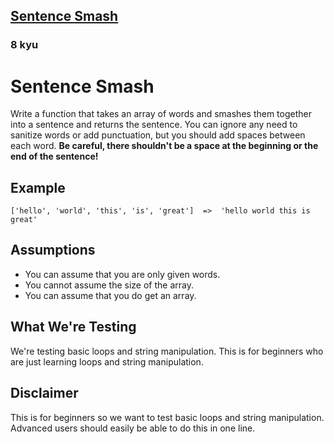 <h2><a href=https://www.codewars.com/kata/53dc23c68a0c93699800041d/train/python/68b97b55f797e3de26fc92f0 target="_blank">Sentence Smash</a></h2><h3>8 kyu</h3><h1 id="sentence-smash">Sentence Smash</h1><p>Write a function that takes an array of words and smashes them together into a sentence and returns the sentence. You can ignore any need to sanitize words or add punctuation, but you should add spaces between each word. <strong>Be careful, there shouldn't be a space at the beginning or the end of the sentence!</strong></p><h2 id="example">Example</h2><pre><code>['hello', 'world', 'this', 'is', 'great']  =&gt;  'hello world this is great'</code></pre><h2 id="assumptions">Assumptions</h2><ul><li>You can assume that you are only given words.</li><li>You cannot assume the size of the array.</li><li>You can assume that you do get an array.</li></ul><h2 id="what-were-testing">What We're Testing</h2><p>We're testing basic loops and string manipulation. This is for beginners who are just learning loops and string manipulation.</p><h2 id="disclaimer">Disclaimer</h2><p>This is for beginners so we want to test basic loops and string manipulation. Advanced users should easily be able to do this in one line.</p>
